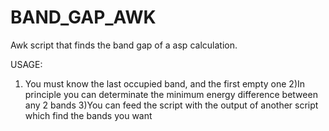 BAND_GAP_AWK
============

Awk script that finds the band gap of a asp calculation.

USAGE:
1) You must know the last occupied band, and the first empty one
2)In principle you can determinate the minimum energy difference between any 2 bands
3)You can feed the script with the output of another script which find the bands you want


